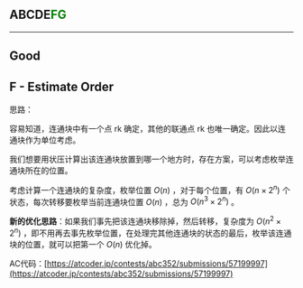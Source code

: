 ## ABCDE<font color=green>FG</font>

---

## Good

## F - Estimate Order

思路：

容易知道，连通块中有一个点 rk 确定，其他的联通点 rk 也唯一确定。因此以连通块作为单位考虑。

我们想要用状压计算出该连通块放置到哪一个地方时，存在方案，可以考虑枚举连通块所在的位置。

考虑计算一个连通块的复杂度，枚举位置 $O(n)$ ，对于每个位置，有 $O(n \times 2^n)$ 个状态，每次转移要枚举当前连通块位置 $O(n)$ ，总为 $O(n^3\times 2^n)$ 。

**新的优化思路**：如果我们事先把该连通块移除掉，然后转移，复杂度为 $O(n^2\times 2^n)$ ，即不用再去事先枚举位置，在处理完其他连通块的状态的最后，枚举该连通块的位置，就可以把第一个 $O(n)$ 优化掉。

AC代码：[https://atcoder.jp/contests/abc352/submissions/57199997](https://atcoder.jp/contests/abc352/submissions/57199997)